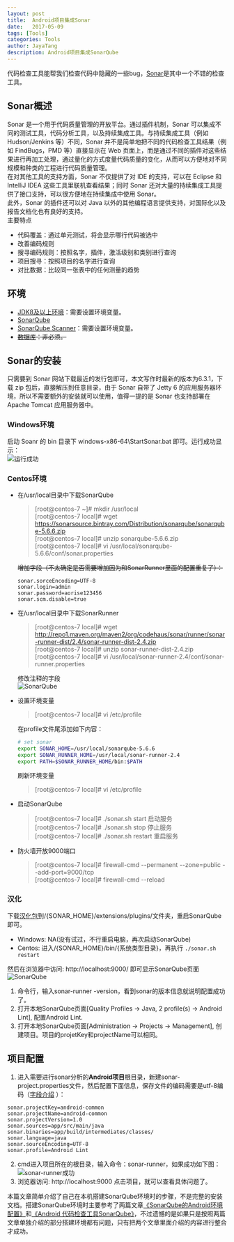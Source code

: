```yaml
---
layout: post  
title:  Android项目集成Sonar
date:   2017-05-09 
tags: [Tools]  
categories: Tools  
author: JayaTang  
description: Android项目集成SonarQube
---
```

代码检查工具能帮我们检查代码中隐藏的一些bug，[Sonar](https://www.sonarqube.org/)是其中一个不错的检查工具。  

## Sonar概述

Sonar 是一个用于代码质量管理的开放平台。通过插件机制，Sonar 可以集成不同的测试工具，代码分析工具，以及持续集成工具。与持续集成工具（例如 Hudson/Jenkins 等）不同，Sonar 并不是简单地把不同的代码检查工具结果（例如 FindBugs，PMD 等）直接显示在 Web 页面上，而是通过不同的插件对这些结果进行再加工处理，通过量化的方式度量代码质量的变化，从而可以方便地对不同规模和种类的工程进行代码质量管理。     
在对其他工具的支持方面，Sonar 不仅提供了对 IDE 的支持，可以在 Eclipse 和 IntelliJ IDEA 这些工具里联机查看结果；同时 Sonar 还对大量的持续集成工具提供了接口支持，可以很方便地在持续集成中使用 Sonar。  
此外，Sonar 的插件还可以对 Java 以外的其他编程语言提供支持，对国际化以及报告文档化也有良好的支持。  
主要特点  
- 代码覆盖：通过单元测试，将会显示哪行代码被选中
- 改善编码规则
- 搜寻编码规则：按照名字，插件，激活级别和类别进行查询
- 项目搜寻：按照项目的名字进行查询
- 对比数据：比较同一张表中的任何测量的趋势


## 环境
- [JDK8及以上环境](http://www.oracle.com/technetwork/java/javase/downloads/index-jsp-138363.html)：需要设置环境变量。
- [SonarQube](https://www.sonarqube.org/downloads/)
- [SonarQube Scanner](http://repo1.maven.org/maven2/org/codehaus/sonar/runner/sonar-runner-dist/2.4/sonar-runner-dist-2.4.zip)：需要设置环境变量。
- ~~[数据库](https://dev.mysql.com/downloads/installer/)：非必须。~~

## Sonar的安装
只需要到 Sonar 网站下载最近的发行包即可，本文写作时最新的版本为6.3.1，下载 zip 包后，直接解压到任意目录，由于 Sonar 自带了 Jetty 6 的应用服务器环境，所以不需要额外的安装就可以使用，值得一提的是 Sonar 也支持部署在 Apache Tomcat 应用服务器中。  

### Windows环境
启动 Soanr 的 bin 目录下 windows-x86-64\StartSonar.bat 即可。运行成功显示：  
![运行成功](/assets/img/tools-sanor/01.png)

### Centos环境
- 在/usr/local目录中下载SonarQube       
  > [root@centos-7 ~]# mkdir /usr/local   
  > [root@centos-7 local]# wget https://sonarsource.bintray.com/Distribution/sonarqube/sonarqube-5.6.6.zip   
  > [root@centos-7 local]# unzip sonarqube-5.6.6.zip    
  > [root@centos-7 local]# vi /usr/local/sonarqube-5.6.6/conf/sonar.properties   

  ~~增加字段（不太确定是否需要增加因为和SonarRunner里面的配置重复了）：~~     
  ```
  sonar.sorceEncoding=UTF-8
  sonar.login=admin
  sonar.password=aorise123456
  sonar.scm.disable=true
  ```
  
- 在/usr/local目录中下载SonarRunner      
  > [root@centos-7 local]# wget http://repo1.maven.org/maven2/org/codehaus/sonar/runner/sonar-runner-dist/2.4/sonar-runner-dist-2.4.zip   
  > [root@centos-7 local]# unzip sonar-runner-dist-2.4.zip
  > [root@centos-7 local]# vi /usr/local/sonar-runner-2.4/conf/sonar-runner.properties   

  修改注释的字段     
  ![SonarQube](/assets/img/tools-sanor/04.png)
  
- 设置环境变量    
  > [root@centos-7 local]# vi /etc/profile   

  在profile文件尾添加如下内容：  
  ~~~sh
  # set sonar
  export SONAR_HOME=/usr/local/sonarqube-5.6.6    
  export SONAR_RUNNER_HOME=/usr/local/sonar-runner-2.4    
  export PATH=$SONAR_RUNNER_HOME/bin:$PATH   
  ~~~

  刷新环境变量
  > [root@centos-7 local]# vi /etc/profile     

- 启动SonarQube  
  > [root@centos-7 local]# ./sonar.sh start   启动服务      
  > [root@centos-7 local]# ./sonar.sh stop    停止服务         
  > [root@centos-7 local]# ./sonar.sh restart 重启服务     


- 防火墙开放9000端口  
  > [root@centos-7 local]# firewall-cmd --permanent --zone=public --add-port=9000/tcp     
  > [root@centos-7 local]# firewall-cmd --reload     

### 汉化

下载[汉化包](http://repo1.maven.org/maven2/org/codehaus/sonar-plugins/l10n/sonar-l10n-zh-plugin/1.8/sonar-l10n-zh-plugin-1.8.jar)到/{SONAR_HOME}/extensions/plugins/文件夹，重启SonarQube即可。  

- Windows: NA(没有试过，不行重启电脑，再次启动SonarQube)   
- Centos: 进入/{SONAR_HOME}/bin/{系统类型目录}，再执行 `./sonar.sh restart`


然后在浏览器中访问: http://localhost:9000/ 即可显示SonarQube页面  
![SonarQube](/assets/img/tools-sanor/02.png)

1. 命令行，输入sonar-runner -version，看到sonar的版本信息就说明配置成功了。
2. 打开本地SonarQube页面[Quality Profiles -> Java, 2 profile(s) -> Android Lint], 配置Android Lint.
3. 打开本地SonarQube页面[Administration -> Projects -> Management], 创建项目。项目的projetKey和projectName可以相同。

## 项目配置

1. 进入需要进行sonar分析的**Android项目**根目录，新建sonar-project.properties文件，然后配置下面信息，保存文件的编码需要是utf-8编码（[字段介绍](http://jingyan.baidu.com/article/e75057f2a2ae8eebc91a8935.html)
）：
```
sonar.projectKey=android-common
sonar.projectName=android-common
sonar.projectVersion=1.0
sonar.sources=app/src/main/java
sonar.binaries=app/build/intermediates/classes/  
sonar.language=java
sonar.sourceEncoding=UTF-8
sonar.profile=Android Lint
```
2. cmd进入项目所在的根目录，输入命令：sonar-runner，如果成功如下图：  
![sonar-runner成功](/assets/img/tools-sanor/03.png)  
3. 浏览器访问: http://localhost:9000 点击项目，就可以查看具体问题了。  

本篇文章简单介绍了自己在本机搭建SonarQube环境时的步骤，不是完整的安装文档。搭建SonarQube环境时主要参考了两篇文章[《SonarQube的Android环境配置》](http://www.jianshu.com/p/826c80805bb2?nomobile=yes)和[《Android 代码检查工具SonarQube》](http://blog.csdn.net/z69183787/article/details/51502870)，不过遗憾的是如果只是按照两篇文章单独介绍的部分搭建环境都有问题，只有把两个文章里面介绍的内容进行整合才成功。